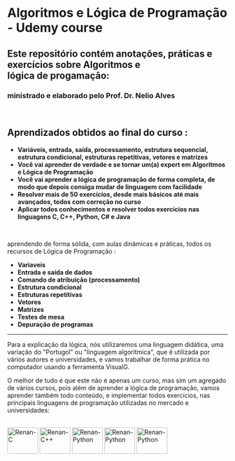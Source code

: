 <h1>Algoritmos e Lógica de Programação - Udemy course</h1>


<h2>Este repositório contém anotações, práticas e exercícios sobre Algoritmos e lógica de progamaçāo:</h2>
<h3> ministrado e elaborado pelo Prof. Dr. Nelio Alves</h3>
<br>

<h2> Aprendizados obtidos ao final do curso : </h2>

<ul>
    <li><b>Variáveis, entrada, saída, processamento, estrutura sequencial, estrutura condicional, estruturas repetitivas, vetores e matrizes</b></li>
    <li><b>Você vai aprender de verdade e se tornar um(a) expert em Algoritmos e Lógica de Programação</b></li>
    <li><b>Você vai aprender a lógica de programação de forma completa, de modo que depois consiga mudar de linguagem com facilidade</b></li>
    <li><b>Resolver mais de 50 exercícios, desde mais básicos até mais avançados, todos com correção no curso</b></li>
    <li><b>Aplicar todos conhecimentos e resolver todos exercícios nas linguagens C, C++, Python, C# e Java</b></li>
</ul><br>
<p>aprendendo de forma sólida, com aulas dinâmicas e práticas, todos os recursos de Lógica de Programação :</p>

<ul>
    <li><b>Variaveis</b></li>
    <li><b>Entrada e saída de dados</b></li>
    <li><b>Comando de atribuição (processamento)</b></li>
    <li><b>Estrutura condicional</b></li>
    <li><b>Estruturas repetitivas</b></li>
    <li><b>Vetores</b></li>
    <li><b>Matrizes</b></li>
    <li><b>Testes de mesa</b></li>
    <li><b>Depuração de programas</b></li>
</ul>

<hr>

<p>Para a explicação da lógica, nós utilizaremos uma linguagem didática, uma variação do "Portugol" ou "linguagem algorítmica", que é utilizada por vários autores e universidades, e vamos trabalhar de forma prática no computador usando a ferramenta VisualG.</p>

<p>O melhor de tudo é que este não é apenas um curso, mas sim um agregado de vários cursos, pois além de aprender a lógica de programação, vamos aprender também todo conteúdo, e implementar todos exercícios, nas principais linguagens de programação utilizadas no mercado e universidades:</p><br>

<div align="left">
 <div style="display: inline_block">
    <img alt="Renan-C" height="60" width="70"  src="https://cdn.jsdelivr.net/gh/devicons/devicon/icons/c/c-original.svg" />
    <img alt="Renan-C++" height="60" width="70" src="https://cdn.jsdelivr.net/gh/devicons/devicon/icons/cplusplus/cplusplus-original.svg" />
    <img alt="Renan-Python" height="60" width="70" src="https://cdn.jsdelivr.net/gh/devicons/devicon/icons/python/python-original.svg" />
    <img alt="Renan-Python" height="60" width="70" src="https://cdn.jsdelivr.net/gh/devicons/devicon/icons/csharp/csharp-original.svg" />
    <img alt="Renan-Python" height="60" width="70" src="https://cdn.jsdelivr.net/gh/devicons/devicon/icons/java/java-original-wordmark.svg" />
  </div>
</div>
